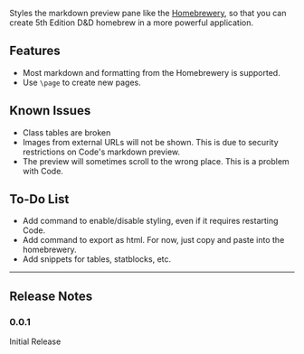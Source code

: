 Styles the markdown preview pane like the [Homebrewery](http://homebrewery.naturalcrit.com/), so that you can create 5th Edition D&D homebrew in a more powerful application.

## Features
- Most markdown and formatting from the Homebrewery is supported.
- Use `\page` to create new pages.

## Known Issues
- Class tables are broken
- Images from external URLs will not be shown. This is due to security restrictions on Code's markdown preview.
- The preview will sometimes scroll to the wrong place. This is a problem with Code.

## To-Do List
- Add command to enable/disable styling, even if it requires restarting Code.
- Add command to export as html. For now, just copy and paste into the homebrewery.
- Add snippets for tables, statblocks, etc.
---
## Release Notes
### 0.0.1
Initial Release
